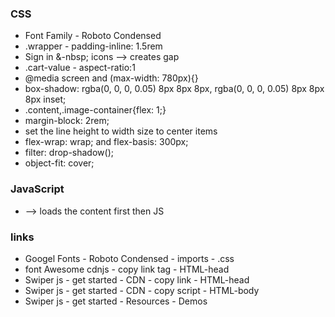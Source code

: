 <h3>CSS</h3>
<ul>
  <li>Font Family - Roboto Condensed</li>
  <li>.wrapper - padding-inline: 1.5rem</li>
  <li>Sign in &-nbsp; icons --> creates gap </li>
  <li>.cart-value - aspect-ratio:1</li>
  <li>@media screen and (max-width: 780px){}</li>
  <li>box-shadow: rgba(0, 0, 0, 0.05) 8px 8px  8px, rgba(0, 0, 0, 0.05) 8px 8px 8px inset;</li>
  <li>.content,.image-container{flex: 1;}</li>
  <li>margin-block: 2rem;</li>
  <li>set the line height to width size to center items</li>
  <li>flex-wrap: wrap; and flex-basis: 300px;</li>
  <li>filter: drop-shadow();</li>
  <li>object-fit: cover;</li>
  
</ul>

<h3>JavaScript</h3>
<ul>
  <li><script defer src="main.js"></script> --> loads the content first then JS </li>
</ul>

<h3>links</h3>
<ul>
  <li>Googel Fonts - Roboto Condensed - imports - .css</li>
  <li>font Awesome cdnjs - copy link tag - HTML-head  </li>
  <li>Swiper js - get started - CDN - copy link - HTML-head</li>
  <li>Swiper js - get started - CDN - copy script - HTML-body</li>
  <li>Swiper js - get started - Resources - Demos</li>
</ul>